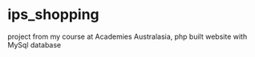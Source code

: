 # ips_shopping
project from my course at Academies Australasia, php built website with MySql database
